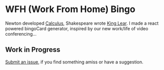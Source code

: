 # WFH (Work From Home) Bingo

Newton developed [Calculus](https://en.wikipedia.org/wiki/History_of_calculus), Shakespeare wrote [King Lear](https://en.wikipedia.org/wiki/King_Lear). I made a react powered bingoCard generator, inspired by our new work/life of video conferencing...

## Work in Progress

[Submit an issue](https://github.com/brionwolf/wfh-bingo/issues), if you find something amiss or have a suggestion.
